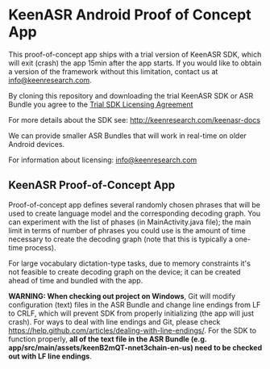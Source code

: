 # KeenASR Android Proof of Concept App
This proof-of-concept app ships with a trial version of KeenASR SDK, which will exit (crash) the app 15min after the app starts. If you would like to obtain a version of the framework without this limitation, contact us at info@keenresearch.com.

By cloning this repository and downloading the trial KeenASR SDK or ASR Bundle you agree to the [Trial SDK Licensing Agreement](https://keenresearch.com/keenasr-docs/keenasr-trial-sdk-licensing-agreement.html)

For more details about the SDK see: http://keenresearch.com/keenasr-docs

We can provide smaller ASR Bundles that will work in real-time on older Android devices.

For information about licensing: info@keenresearch.com

## KeenASR Proof-of-Concept App
Proof-of-concept app defines several randomly chosen phrases that will be used to create language model and the corresponding decoding graph. You can experiment with the list of phases (in MainActivity.java file); the main limit in terms of number of phrases you could use is the amount of time necessary to create the decoding graph (note that this is typically a one-time process).

For large vocabulary dictation-type tasks, due to memory constraints it's not feasible to create decoding graph on the device; it can be created ahead of time and bundled with the app.

**WARNING: When checking out project on Windows**, Git will modify configuration (text) files in the ASR Bundle and change line endings from LF to CRLF, which will prevent SDK from properly initializing (the app will just crash). For ways to deal with line endings and Git, please check https://help.github.com/articles/dealing-with-line-endings/. For the SDK to function properly, **all of the text file in the ASR Bundle (e.g. app/src/main/assets/keenB2mQT-nnet3chain-en-us) need to be checked out with LF line endings**.
